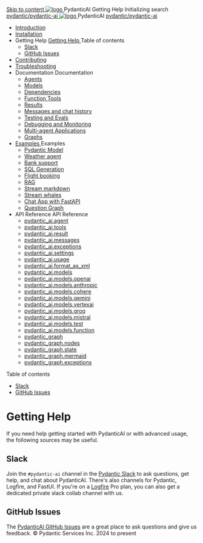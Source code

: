 [ Skip to content ](https://ai.pydantic.dev/help/<#getting-help>)
[ ![logo](https://ai.pydantic.dev/img/logo-white.svg) ](https://ai.pydantic.dev/help/<..> "PydanticAI")
PydanticAI 
Getting Help 
Initializing search 
[ pydantic/pydantic-ai  ](https://ai.pydantic.dev/help/<https:/github.com/pydantic/pydantic-ai> "Go to repository")
[ ![logo](https://ai.pydantic.dev/img/logo-white.svg) ](https://ai.pydantic.dev/help/<..> "PydanticAI") PydanticAI 
[ pydantic/pydantic-ai  ](https://ai.pydantic.dev/help/<https:/github.com/pydantic/pydantic-ai> "Go to repository")
  * [ Introduction  ](https://ai.pydantic.dev/help/<..>)
  * [ Installation  ](https://ai.pydantic.dev/help/<../install/>)
  * Getting Help  [ Getting Help  ](https://ai.pydantic.dev/help/<./>) Table of contents 
    * [ Slack  ](https://ai.pydantic.dev/help/<#slack>)
    * [ GitHub Issues  ](https://ai.pydantic.dev/help/<#github-issues>)
  * [ Contributing  ](https://ai.pydantic.dev/help/<../contributing/>)
  * [ Troubleshooting  ](https://ai.pydantic.dev/help/<../troubleshooting/>)
  * Documentation  Documentation 
    * [ Agents  ](https://ai.pydantic.dev/help/<../agents/>)
    * [ Models  ](https://ai.pydantic.dev/help/<../models/>)
    * [ Dependencies  ](https://ai.pydantic.dev/help/<../dependencies/>)
    * [ Function Tools  ](https://ai.pydantic.dev/help/<../tools/>)
    * [ Results  ](https://ai.pydantic.dev/help/<../results/>)
    * [ Messages and chat history  ](https://ai.pydantic.dev/help/<../message-history/>)
    * [ Testing and Evals  ](https://ai.pydantic.dev/help/<../testing-evals/>)
    * [ Debugging and Monitoring  ](https://ai.pydantic.dev/help/<../logfire/>)
    * [ Multi-agent Applications  ](https://ai.pydantic.dev/help/<../multi-agent-applications/>)
    * [ Graphs  ](https://ai.pydantic.dev/help/<../graph/>)
  * [ Examples  ](https://ai.pydantic.dev/help/<../examples/>)
Examples 
    * [ Pydantic Model  ](https://ai.pydantic.dev/help/<../examples/pydantic-model/>)
    * [ Weather agent  ](https://ai.pydantic.dev/help/<../examples/weather-agent/>)
    * [ Bank support  ](https://ai.pydantic.dev/help/<../examples/bank-support/>)
    * [ SQL Generation  ](https://ai.pydantic.dev/help/<../examples/sql-gen/>)
    * [ Flight booking  ](https://ai.pydantic.dev/help/<../examples/flight-booking/>)
    * [ RAG  ](https://ai.pydantic.dev/help/<../examples/rag/>)
    * [ Stream markdown  ](https://ai.pydantic.dev/help/<../examples/stream-markdown/>)
    * [ Stream whales  ](https://ai.pydantic.dev/help/<../examples/stream-whales/>)
    * [ Chat App with FastAPI  ](https://ai.pydantic.dev/help/<../examples/chat-app/>)
    * [ Question Graph  ](https://ai.pydantic.dev/help/<../examples/question-graph/>)
  * API Reference  API Reference 
    * [ pydantic_ai.agent  ](https://ai.pydantic.dev/help/<../api/agent/>)
    * [ pydantic_ai.tools  ](https://ai.pydantic.dev/help/<../api/tools/>)
    * [ pydantic_ai.result  ](https://ai.pydantic.dev/help/<../api/result/>)
    * [ pydantic_ai.messages  ](https://ai.pydantic.dev/help/<../api/messages/>)
    * [ pydantic_ai.exceptions  ](https://ai.pydantic.dev/help/<../api/exceptions/>)
    * [ pydantic_ai.settings  ](https://ai.pydantic.dev/help/<../api/settings/>)
    * [ pydantic_ai.usage  ](https://ai.pydantic.dev/help/<../api/usage/>)
    * [ pydantic_ai.format_as_xml  ](https://ai.pydantic.dev/help/<../api/format_as_xml/>)
    * [ pydantic_ai.models  ](https://ai.pydantic.dev/help/<../api/models/base/>)
    * [ pydantic_ai.models.openai  ](https://ai.pydantic.dev/help/<../api/models/openai/>)
    * [ pydantic_ai.models.anthropic  ](https://ai.pydantic.dev/help/<../api/models/anthropic/>)
    * [ pydantic_ai.models.cohere  ](https://ai.pydantic.dev/help/<../api/models/cohere/>)
    * [ pydantic_ai.models.gemini  ](https://ai.pydantic.dev/help/<../api/models/gemini/>)
    * [ pydantic_ai.models.vertexai  ](https://ai.pydantic.dev/help/<../api/models/vertexai/>)
    * [ pydantic_ai.models.groq  ](https://ai.pydantic.dev/help/<../api/models/groq/>)
    * [ pydantic_ai.models.mistral  ](https://ai.pydantic.dev/help/<../api/models/mistral/>)
    * [ pydantic_ai.models.test  ](https://ai.pydantic.dev/help/<../api/models/test/>)
    * [ pydantic_ai.models.function  ](https://ai.pydantic.dev/help/<../api/models/function/>)
    * [ pydantic_graph  ](https://ai.pydantic.dev/help/<../api/pydantic_graph/graph/>)
    * [ pydantic_graph.nodes  ](https://ai.pydantic.dev/help/<../api/pydantic_graph/nodes/>)
    * [ pydantic_graph.state  ](https://ai.pydantic.dev/help/<../api/pydantic_graph/state/>)
    * [ pydantic_graph.mermaid  ](https://ai.pydantic.dev/help/<../api/pydantic_graph/mermaid/>)
    * [ pydantic_graph.exceptions  ](https://ai.pydantic.dev/help/<../api/pydantic_graph/exceptions/>)


Table of contents 
  * [ Slack  ](https://ai.pydantic.dev/help/<#slack>)
  * [ GitHub Issues  ](https://ai.pydantic.dev/help/<#github-issues>)


# Getting Help
If you need help getting started with PydanticAI or with advanced usage, the following sources may be useful.
##  Slack
Join the `#pydantic-ai` channel in the [Pydantic Slack](https://ai.pydantic.dev/help/<https:/join.slack.com/t/pydanticlogfire/shared_invite/zt-2war8jrjq-w_nWG6ZX7Zm~gnzY7cXSog>) to ask questions, get help, and chat about PydanticAI. There's also channels for Pydantic, Logfire, and FastUI.
If you're on a [Logfire](https://ai.pydantic.dev/help/<https:/pydantic.dev/logfire>) Pro plan, you can also get a dedicated private slack collab channel with us.
##  GitHub Issues
The [PydanticAI GitHub Issues](https://ai.pydantic.dev/help/<https:/github.com/pydantic/pydantic-ai/issues>) are a great place to ask questions and give us feedback.
© Pydantic Services Inc. 2024 to present 
